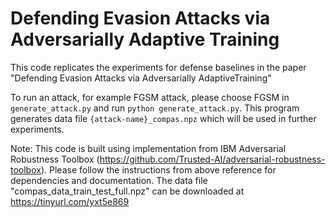 # Defending Evasion Attacks via Adversarially Adaptive Training

This code replicates the experiments for defense baselines in the paper "Defending Evasion Attacks via Adversarially AdaptiveTraining"

To run an attack, for example FGSM attack, please choose FGSM in `generate_attack.py` and run `python generate_attack.py`. This program generates data file `{attack-name}_compas.npz` which will be used in further experiments. 

Note: This code is built using implementation from IBM Adversarial Robustness Toolbox (https://github.com/Trusted-AI/adversarial-robustness-toolbox). Please follow the instructions from above reference for dependencies and documentation.
	The data file "compas_data_train_test_full.npz" can be downloaded at https://tinyurl.com/yxt5e869